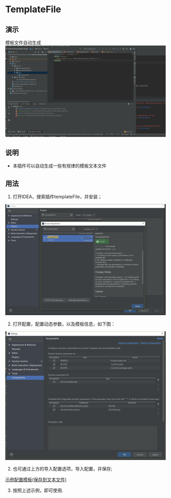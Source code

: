 # TemplateFile

## 演示
模板文件自动生成
![演示](image/示例.gif)

## 说明
- 本插件可以自动生成一些有规律的模板文本文件

## 用法    
1. 打开IDEA，搜索插件templateFile，并安装；   

![安装插件](image/20180824175845.png)       

2. 打开配置，配置动态参数，以及模板信息，如下图：    

![配置](image/20180822175117.png)   

2. 也可通过上方的导入配置选项，导入配置，并保存;    

[示例配置模板(保存到文本文件)](config/templateConfiguration.txt)

3. 按照上述示例，即可使用.    
